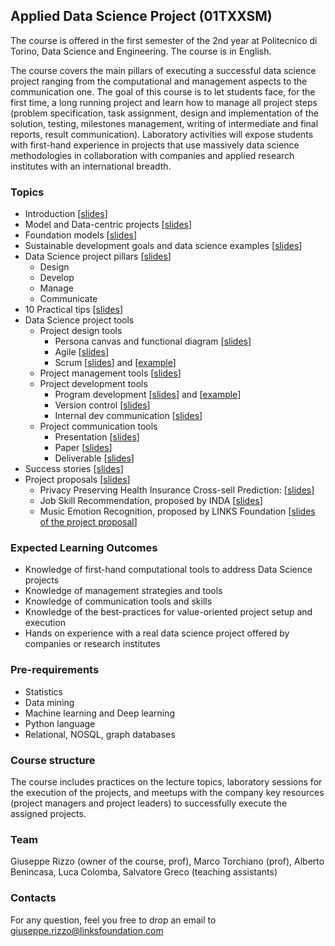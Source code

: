 ## Applied Data Science Project (01TXXSM)

The course is offered in the first semester of the 2nd year at Politecnico di Torino, Data Science and Engineering. The course is in English. 

The course covers the main pillars of executing a successful data science project ranging from the computational and management aspects to the communication one.
The goal of this course is to let students face, for the first time, a long running project and learn how to manage all project steps (problem specification, task assignment, design and implementation of the solution, testing, milestones management, writing of intermediate and final reports, result communication).
Laboratory activities will expose students with first-hand experience in projects that use massively data science methodologies in collaboration with companies and applied research institutes with an international breadth.


### Topics

- Introduction [[slides](https://adsp-polito.github.io/L1%20-%20ADSP%20-%20Intro.pdf)]
- Model and Data-centric projects [[slides](https://adsp-polito.github.io/L2%20-%20ADSP%20-%20Model%20&%20Data%20centric.pdf)]
- Foundation models [[slides](https://adsp-polito.github.io/L3%20-%20ADSP%20-%20Foundation%20models.pdf)]
- Sustainable development goals and data science examples [[slides](https://adsp-polito.github.io/L4%20-%20ADSP%20-%20SGDs%20and%20data%20science%20project%20examples.pdf)]
- Data Science project pillars [[slides](https://adsp-polito.github.io/L5%20-%20ADSP%20-%20Pillars.pdf)] 
  - Design 
  - Develop
  - Manage
  - Communicate
- 10 Practical tips [[slides](https://adsp-polito.github.io/L6%20-%20ADSP%20-%2010%20practical%20tips.pdf)]
- Data Science project tools
  - Project design tools
    - Persona canvas and functional diagram [[slides](https://adsp-polito.github.io/L7%20-%20ADSP%20-%20Project%20design%20tools.pdf)]
    - Agile [[slides](https://adsp-polito.github.io/L8%20-%20ADSP%20-%20AgileSwDev.pdf)]
    - Scrum [[slides](https://adsp-polito.github.io/L10%20-%20ADSP%20-%20Scrum.pdf)] and [[example](https://adsp-polito.github.io/OfficeQueueManagement.pdf)]   
  - Project management tools [[slides](https://adsp-polito.github.io/L9%20-%20ADSP%20-%20Project%20management%20tools.pdf)]
  - Project development tools 
    - Program development [[slides](https://adsp-polito.github.io/L11%20-%20ADSP%20-%20Project%20development%20tools%20I.pdf)] and [[example](Simple%20Sentiment%20Analysis.ipynb)] 
    - Version control [[slides](https://adsp-polito.github.io/L12%20-%20ADSP%20-%20Project%20development%20tools%20II.pdf)]
    - Internal dev communication [[slides](https://adsp-polito.github.io/L13%20-%20ADSP%20-%20Project%20development%20tools%20III.pdf)]
  - Project communication tools
    - Presentation [[slides](https://adsp-polito.github.io/L16%20-%20ADSP%20-%20Project%20communication%20tools%20I.pdf)]
    - Paper [[slides](https://adsp-polito.github.io/L17%20-%20ADSP%20-%20Project%20communication%20tools%20II.pdf)]
    - Deliverable [[slides](https://adsp-polito.github.io/L18%20-%20ADSP%20-%20Project%20communication%20tools%20III.pdf)]
- Success stories [[slides](https://adsp-polito.github.io/L19%20-%20ADSP%20-%20Success%20stories.pdf)]
- Project proposals [[slides](https://adsp-polito.github.io/L20%20-%20ADSP%20-%20Project%20proposals.pdf)]
    - Privacy Preserving Health Insurance Cross-sell Prediction: [[slides](https://adsp-polito.github.io/Accenture%20Labs%20_ADSP.pdf)]
    - Job Skill Recommendation, proposed by INDA [[slides](https://adsp-polito.github.io/INDA_ADSP.pdf)]
    - Music Emotion Recognition, proposed by LINKS Foundation [[slides of the project proposal](https://adsp-polito.github.io/LINKS_ADSP.pdf)] 


### Expected Learning Outcomes 
- Knowledge of first-hand computational tools to address Data Science projects  
- Knowledge of management strategies and tools
- Knowledge of communication tools and skills
- Knowledge of the best-practices for value-oriented project setup and execution
- Hands on experience with a real data science project offered by companies or research institutes

### Pre-requirements 
- Statistics
- Data mining
- Machine learning and Deep learning 
- Python language
- Relational, NOSQL, graph databases

### Course structure 
The course includes practices on the lecture topics, laboratory sessions for the execution of the projects, and meetups with the company key resources (project managers and project leaders) to successfully execute the assigned projects.

### Team
Giuseppe Rizzo (owner of the course, prof), Marco Torchiano (prof), Alberto Benincasa, Luca Colomba, Salvatore Greco (teaching assistants)

### Contacts
For any question, feel you free to drop an email to <giuseppe.rizzo@linksfoundation.com>
